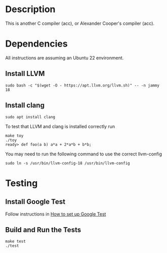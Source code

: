 # Description
This is another C compiler (acc), or Alexander Cooper's compiler (acc).

# Dependencies
All instructions are assuming an Ubuntu 22 environment.

## Install LLVM
```
sudo bash -c "$(wget -O - https://apt.llvm.org/llvm.sh)" -- -n jammy 18
```

## Install clang
```
sudo apt install clang
```

To test that LLVM and clang is installed correctly run
```
make toy
./toy
ready> def foo(a b) a*a + 2*a*b + b*b;
```

You may need to run the following command to use the correct llvm-config
```
sudo ln -s /usr/bin/llvm-config-18 /usr/bin/llvm-config
```

# Testing

## Install Google Test
Follow instructions in [How to set up Google Test](https://stackoverflow.com/questions/13513905/how-to-set-up-googletest-as-a-shared-library-on-linux)

## Build and Run the Tests
```
make test
./test
```


